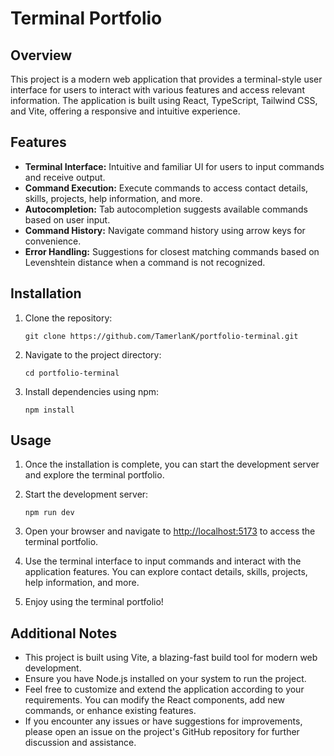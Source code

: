 # Terminal Portfolio

## Overview
This project is a modern web application that provides a terminal-style user interface for users to interact with various features and access relevant information. The application is built using React, TypeScript, Tailwind CSS, and Vite, offering a responsive and intuitive experience.

## Features 
- **Terminal Interface:** Intuitive and familiar UI for users to input commands and receive output.
- **Command Execution:** Execute commands to access contact details, skills, projects, help information, and more.
- **Autocompletion:** Tab autocompletion suggests available commands based on user input.
- **Command History:** Navigate command history using arrow keys for convenience.
- **Error Handling:** Suggestions for closest matching commands based on Levenshtein distance when a command is not recognized.

## Installation
1. Clone the repository:

    ```
    git clone https://github.com/TamerlanK/portfolio-terminal.git
2. Navigate to the project directory:

    ```
    cd portfolio-terminal
3. Install dependencies using npm:
   
    ```
    npm install
## Usage
1. Once the installation is complete, you can start the development server and explore the terminal portfolio.
2. Start the development server:

   ```
   npm run dev
3. Open your browser and navigate to [http://localhost:5173](http://localhost:5173) to access the terminal portfolio.
4. Use the terminal interface to input commands and interact with the application features. You can explore contact details, skills, projects, help information, and more.
5. Enjoy using the terminal portfolio!

## Additional Notes
- This project is built using Vite, a blazing-fast build tool for modern web development.
- Ensure you have Node.js installed on your system to run the project.
- Feel free to customize and extend the application according to your requirements. You can modify the React components, add new commands, or enhance existing features.
- If you encounter any issues or have suggestions for improvements, please open an issue on the project's GitHub repository for further discussion and assistance.
